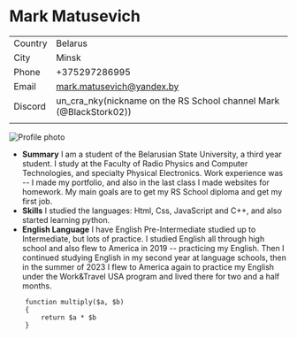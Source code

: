 # Mark Matusevich #

| | |
|-----|-------|
|Country| Belarus|
|City|Minsk|
|Phone| +375297286995|
|Email| mark.matusevich@yandex.by|
|Discord|un_cra_nky(nickname on the RS School channel Mark (@BlackStork02))|
| | |
![Profile photo](profile.png "Profile photo")

* __Summary__
    I am a student of the Belarusian State University, a third year student. I study at the Faculty of Radio Physics and Computer Technologies, and specialty Physical Electronics. Work experience was -- I made my portfolio, and also in the last class I made websites for homework. My main goals are to get my RS School diploma and get my first job.
* __Skills__
    I studied the languages: Html, Css, JavaScript and C++, and also started learning python.    
* __English Language__
    I have English Pre-Intermediate studied up to Intermediate, but lots of practice. I studied English all through high school and also flew to America in 2019 -- practicing my English. Then I continued studying English in my second year at language schools, then in the summer of 2023 I flew to America again to practice my English under the Work&Travel USA program and lived there for two and a half months. 

```
    function multiply($a, $b)
    {
        return $a * $b
    }
```
